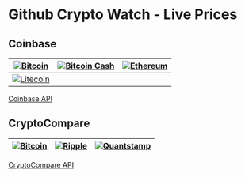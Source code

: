 # Github Crypto Watch - Live Prices


## Coinbase
    

|[![Bitcoin](https://img.shields.io/badge/dynamic/json.svg?colorB=007ec6&style=flat-square&uri=https://api.coinbase.com/v2/prices/BTC-USD/spot&query=data.amount&label=BTC&prefix=$&suffix=%20USD&logo=bitcoin)](https://www.coinbase.com/charts)|[![Bitcoin Cash](https://img.shields.io/badge/dynamic/json.svg?colorB=007ec6&style=flat-square&uri=https://api.coinbase.com/v2/prices/BCH-USD/spot&query=data.amount&label=BCH&prefix=$&suffix=%20USD&logo=data:image/png;base64,iVBORw0KGgoAAAANSUhEUgAAAIAAAACACAYAAADDPmHLAAAI8ElEQVR4nO1dPVIbSxD2Od4F0AUMFzAXQBwAfAG4gPEFINpIcgKRDFUoQgVVcoQLVSnCVRiIlIAyJZKSndm/foGAB2K107Pb8yNef1WdGNdqdvrbmZ7%2Bm0%2BfGAwGg8FgMBgMBoPBYDAYDAaDwWAwGAwGg8FgMBgMBoPBYDAYDAaDwWAsLcLgH/BFROsLgBgDGcQY0mEP4v4BRN1dkO06iMPVxb9/uAqyXYeouwtx/wDSYY98PKL1xfk8vxZvCBB1d0jmOB1cQHS5B6K1TkjMdYgu9yAdXJCMMeruOJ9vrwiQ3P2sNKHZ6Aai7i6EjZr58TZqEF3uQTa6qTTm5O6n83l3T4DGSqWJTO6PSb90XZHtOiT3x6XHn41uIGys/E8JUEH5yf1x4V5uW8ThamkiuCaBGwKUVH42ugHZrjtX%2BCKR7Xrp93JFAvsEKKN8MYbocs%2B5grES9w%2B0Tw%2BuSGCXACWUn41unO7zZUW01iGbPHhPAqsE0LX2k7ufdix7U9KoQTo413/nj0gA3XN%2B1N11r0AiifsHmu9uz09ghQC6Hr6PpPxnibq7eAZY9BiaJ0BjRWsv/IjKL0MCW/aAcQLo7IEfWfllSGDDHjBKAHm6gVf%2B5TfnyrElyXUTPS/ydGN5CYA98vniF7dKAuSJKBvdLCcBostvXrygt9KooT8Qk6ujGQI0VnBWvxh74eSR7TrE/X2IOl%2Bt/q5oraMIAGJszCA0QgDs8uZ630%2BHvTfjSe5PrI8Bu1Ka2ibpCdBYQb1QOryyNsnPX3jcPygkQDZ5cEJE1FZgaBUgJ0Dc30cRwMbSH//5UajgPA%2BdOFqzTgDZrqPmLO7v%2B08AjNMnuW5amViVgmV7893fo19ufBGYbdPECkVKAKy/31aAB6Pgd%2BR0YAeEwSypBAPqOAEpATB7me0zv0rBvtgBYYBcBYiPzWQEEIefUQy2ncqlUnDeNhFfNyEd9mYy%2BjuTYQ%2BSwTnEl3vG7ATsKiAOP/tHAMxxxoXHb5EdIJo1iDrbkNyVy%2BWLDdkx6fBK%2BduUx2cyAmCWf3m2ZZ0AeXZAOvpbSul5z6EeL8aOojxC0xAAc/YXY%2BvKF80aWcHJIsz7FigE40Wl8gmQEAAzyTaWf3G0BlF3B5K7Y7KvHAPRpD3VYIxBqtMACQEwMX9TYc2o8xWSu2PtBExKxL%2B/k76TPNtS/mY6OPeHAJj934Tyw0A/324emZxCMriAuH8Asr35RuI/PyCTU%2BUzksEF7Xs1aupxEx0HSQiggkm/f56Rh0E2fQSJcEfL1rqSBCZ8B7Y%2BqsoEwGT9mPBh6xAwV2lign6%2BapXJ5JT8nTBZQxTbamUCYAxA02lNz86edHQLyf3Jf7X9qnEhA1KqVSYd9sjfCWMHUBiClQmAYarpyJ84Wsv1zqlIoGO8FT7nzw96AiBWVoqgWmUCYDxXJpVfJFHna/EEIo236FdxJq8p17AKFLaVcQK4DK6IZrE1jbEDRLNW6FMwGT5WOYSWggA2M39yxze6LRxfkR0gjtYKlZ%2BJCUSd7VnvIWJnkK25rUwAlQPGNQHms4LmkWcHiKM1iDVy95%2BRDM7RhiUFAShW18oEUME1AbB2gGytQ9zfJ3EhU20LNuwr4wRwXfSBsQNMQLY3mQAAdD7rShOpsANMgCJU/DEI4HgLCAO1HWAKVVeBpSCA70ZgGKjtgNfIpo8v3sTnoFAYzLYS2d6E%2BPd3yKaPqGdVdRApjUCCgNCHPwaGwcyqVyH6tYt26Mx8A%2Bptpeo2sBTHQJ8dQa9F9dXqevOwUcgqY1ZhKQhQdRKoJLk/KRxjmaMbZhUoPWZEmp0XBMCUgvnQIVvlzy9TEIKJOJYdr60wu51wsINs4HlR2QFltiqVAVwlTwAzr16EgzE17rZqAZUKI7QD4t/fle9dJU8AkxhKEWa3khLmSxcQpR2AbBCh2k5enlfBJYxJcqWYE3tJoY7bomMUpzq3i6M1dCVRNn0sP1aEAehVUihmufLBDpCK7WrRuV221mep5xpxgypRQUw6GFWM5UMVhmBEleErmrU3dYPaDZ/ltHKvIUydhVeFIZg8dhelYXmSKO79qVJgko5uq%2BcDIFvsUPVYICsOtcnaSuM0UDKWySlZddByFocGuPJwl3EB2a6XLgVf%2BD6jW/KcwKUtD0c3N7DsFcR463SR3J8YyQTGttalbLJB2iIGw17XLWJ0kec8oi4GfZk/xDZKvYo6aRJF2eJEJdjY/dtJ7kHU%2Bfrylc%2BfHMiLQQN8ix2vm0SFAc6DZTNNTLUFpMPeewXPBYbmTw46dYX4capXT%2B/bxIUBvvWp6XrBRQR4vkv4dbrWOwXPN5LK8ftTpn9jHD8AZlrrGmgVW0O1OLEVH4j7B%2B8U/u7/5Cj4TUPJHA8ipR2A8j2IsZH%2BikaaRWPbxZouG8dKnoLnj3em7ADsXJmKqBpqF49bBQD8SBbJVbAFOwB9o4qhr98cAQL8iSCbPHgRKcTYAXn2Q2nB3qkAZj2oRq%2BMwVi2AH4Uj%2BTaAQYKPnXnZmmvjAkDjRsxwH20ULY3ab/wAtG5QdX0ZdnGr43TuSHL9Q0iNkRnPmyk0lm4OBJ/ORKAHxFDU4L1kQA8Xxxpvq2%2BnatjD1e1ro71JYmUUrQuzrZ4mZa1y6NlZxs/AeDeJnCmfACQnW1rY7N7fbxm1410eOXFEbGsiMPPWtsfgP3VzyoBwkD/awAxthY3oBR5tqW17QG4OQ5bJ0ApEsDTl7EMq0FjRXulA7Bn9HlBgDDA3yv8ZpImD16kly%2BSqLuj/dW7VL5TAugeD18jHV55tS3I0w20Z88n5bslwBMJMGlQhURwuCJE3Z1qaeTDK6fKd0%2BAJ6nc83/yAMl100pkUbS%2BzPb4Ekv9ayQG%2BgsvLQHC4MlPUHFSAWZLanLdnK0MFEZjYwXk2RYk102aW0nEGKKum9tJvSZAGMyCR2XtgkXIRjeQDs5n18N3d0CebrzIi4Jf/VvU3Zk1jByc049l8mDNw4cmAIPBYDAYDAaDwWAwGAwGg8FgMBgMBoPBYDAYDAaDwWAwGAwGg8FgMBiMpcW/B0tmjaGB8WUAAAAASUVORK5CYII=)](https://www.coinbase.com/charts)|[![Ethereum](https://img.shields.io/badge/dynamic/json.svg?colorB=007ec6&style=flat-square&uri=https://api.coinbase.com/v2/prices/ETH-USD/spot&query=data.amount&label=ETH&prefix=$&suffix=%20USD&logo=data:image/svg%2bxml;base64,PHN2ZyB4bWxucz0iaHR0cDovL3d3dy53My5vcmcvMjAwMC9zdmciIHZpZXdCb3g9IjUwMCA1MDAgMjAwMCAyMDAwIj48cGF0aCBmaWxsPSIjRkZGIiBkPSJNMTUwMCA1MDBMODg2LjEgMTUxOC42bDYxMy45LTI3OS4xeiIvPjxwYXRoIGZpbGw9IiNGRkYiIGQ9Ik0xNTAwIDEyMzkuNWwtNjEzLjkgMjc5LjEgNjEzLjkgMzYyLjh6TTIxMTMuOSAxNTE4LjZMMTUwMCA1MDB2NzM5LjV6Ii8%2bPHBhdGggZmlsbD0iI0ZGRiIgZD0iTTE1MDAgMTg4MS40bDYxMy45LTM2Mi44LTYxMy45LTI3OS4xeiIvPjxwYXRoIGZpbGw9IiNGRkYiIGQ9Ik04ODYuMSAxNjM0LjlMMTUwMCAyNTAwdi01MDIuM3oiLz48cGF0aCBmaWxsPSIjRkZGIiBkPSJNMTQ5OS45IDE5OTcuN1YyNTAwbDYxNC4yLTg2NS4xeiIvPjwvc3ZnPg==)](https://www.coinbase.com/charts)|
|--|--|--|
|[![Litecoin](https://img.shields.io/badge/dynamic/json.svg?colorB=007ec6&style=flat-square&uri=https://api.coinbase.com/v2/prices/LTC-USD/spot&query=data.amount&label=LTC&prefix=$&suffix=%20USD&logo=data:image/png;base64,iVBORw0KGgoAAAANSUhEUgAAAIAAAACACAYAAADDPmHLAAAK8UlEQVR4nO2dS2gcVxaGy3bAxBiSGMwYksEYJ5DZzBBwwBAHzDAbb0J23mYdkuBklY2JMbPIJhDCLIbsshg7iCxiAh0b6f9PV7e79WpZkqU4ehLFD6kVW25bsltxW%2Bo7C5eCFL26um/VudXqHz4QtJq%2B5/ynbtWte2%2BV5zWhfN8/AuAUyU9Ifk0SAHpIDgOYJDkD4CFJQ9IEf88Enw0F/4vgux8DOOX7/hHtuFpapXw%2B/zzJf4jIaRH5DMBFkgMkyyvGRkCZ5ACAiyLymYic7ujo%2BHsqldqrnY8dJd/3XyP5EckfIzZ824IAkALwoYi8qp2XppaIvE7yLMlhRcO3BMAoyfMi8rp2vppCAI66bvoWDJM8C%2BCodh4TJxE5RvKKAyba4oqIHNPOq/MSkRNNZvxGhXBCO8/OieRbJLMOGBQXWZJvaeddXSJyKBi%2BaRuiAoALInJI24fYZYzZDeADAA%2B0TdAmyMH7xphd2r7EIt/33wDQp5141wCQ833/b9r%2BRKa2trY9AP4NYEk72a4S5OZ8W1vbHm2/rCq4N5/TTnBSCHqD5ph7EJHTJBc0Eyoiof83zHciYkFETmv7V7fa29tf0LrCj8I8EVEpCgAX29vbX9D2M5QKhcI%2BAEyy4Y7RUSgU9mn7WpOCI787pqPDAFAzJubf73S%2BJ8hkMgcBXI8j8VqmaxYDgMFMJnNQ2%2BcNJSKvkByPIvCVLt5F4zcrzqhOSwDGfN//q7bfa5TP5w8Ey6nUDXCJCAt2Ip/PH9D23fM8zxOR/cEaOvWEu0oUhQCgW0T2q5qfSqX2khRbQSWpq6%2B3CCyfGqC2HjG4tfuDdmJb8JLKRBKACw4E3%2BIZ/4nVfJLv2Gq8iDRll78dtmMWkXdjMR/AYZIl7QS2WEepo6PjL5Gab4zZ1brid5qOSK8HAJxzIMgWWwDgXCTmi8hJAMvaAbbYtgCWAfzTqvnGmN0kC9rBhaGvr8/09/dboVAoqMcTkl5jzG5rBQDgjANB1UwmkzE2de/ePfWYwgLgjC3zX6byip6wDA8PWy2A8fFx9ZjqYF5EXmm4AEh%2B32Alxh789PS01QLo7u5WMdFC7r5tyHwRedeBSg7N4uKiNfMrlYp6PI0gIicbOfrT2gGEpbOz05r5xhhTLBbVY2qQdL1H/0kHGh%2Ba0dFRqwXw888/q8fUKHX1Akzg0U/S/Pbbb1YLIJfLqcdkgXC9QFKPfpJmaWnJmvnlclk9HluE6gXYwNGvObPX29trzXxjjLl9%2B7a6cRZze7nWo/917UDrZXJy0moBXL9%2BXT0mm9T07KIkT/iUSiVr5lerVZNOp9VjsklNE0VJXd0rImZ5edlaATx8%2BFA9pggY3677T%2BzF38DAgDXzjTFmampKPaYoEJHjmxYAyf9qN7Bebt68abUArl27ph5TFAD4crOj/zkAs9oNrJeFhQVr5i8vLzfthlMARRF5rqm6f9vTv3Nzc%2BoxRcmG9wSSfPVve/p3YmJCPaYo2XA0QLJLu2H1Ynv6t6enRz2miEmvMb%2B9vf0FklUHGlYXrenf0Cxms9mXVp//EznvT9qf/p2dnVWPKQ7WbCQB8KV2g%2BqlNf1bH2uGg0zw%2Bb81/Vs3Xat7gMQ%2BsvXp06fWzH/8%2BPGWv5XL5czAwIB6zDYA8GDl/P%2BidmPqpVAoWDPfGGPu3Lmz7jd83zc3btwwc3Nzplqtml9%2B%2BUU9bluIyIueiBzXbki92J7%2BHRoaWkmMGRwcNMVicd0CkwRuEtmqAI57AN7Tbki93L9/32oBDA4Omlu3bpknT55s%2BPnTp0/VY7YJgPc8AJ9rN6QebE//1qK7d%2B%2Bqx225AM55JL/Tbkg92J7%2BrUWjo6PqcW9iZL3f/dYjeVk7gHqwPf1bizo7O9XjtszlxN4DsDn9W4sWFxfVY46ALo/kiAMNCUU2m43VfGM2HiI2ASMegKIDDQnFTz/9FHsBNMsNoNUAmErkXUDb07%2BbaX5%2B3oyNjZlMJqMec0QFUPQA/F7HF1Ubvtk43YYqlYq5efNm4tYE1OMJgN8TUwBXr141ExMTkVz8VatVc%2B/ePTM0NJTYtYCNFICz1wC%2B75uRkRHrd/xWa3p62ly9elU9VqWiKXoAprQb8mf6%2BvrM7OxsZKavVldXl3q8iow4OQx89OhRLOY36dg%2BDAPO3QiKc4w/PT2tHq8yXc7dCo5zjD88PKwerzKXnZsMmpmZia0AmnV8H4LvnJsOjnKMv1oLCwvqsWoD4HOnFoR0dXXFYr4xxvz666/q8WoD4D2nloSNjY1taFa5XLY%2BMmjGe/thEZHjTi0KvXv37h8GVSoVc%2BvWrT/W4M3Pz1szv5l3/4YsgBedWhZeqVRMsVg0g4ODawzKZDKmWq1aK4D79%2B%2Brx6oNgKJTG0PS6bTxfX/Dz4aGhqyZb4wxk5OT6gY4QHr1xhCnt4bduXPHagH09vaqx6TNmq1hrm8OLZfL1szfIbt/t2XN5tBsNvuSq6%2BDyeVy1sw3Zufs/t2G6rpX0ZMccKBh6xgZGbFaACMjI%2BoxOUCX92e5dkdwhbimheOSC0PQDR8R4%2BpDoiqVirZnVlUqldRzuuFDooLHxDm1Oqinp0fbL%2BvSHoICmN3wMXHBdYBTD4qcmJjQ9su6tHcXb/qgSBdPA3Nzc9p%2BWdXS0pJ6Trd8VGzQC4xrNzJoaOy7f6OW9u5iAJNbmu957jwwsr%2B/X9sv6xobG9MugHPbFoArL4yYmprS9su6lFcgV33fP7JtAQSnAfVXxtic/nVBT548sXEEN/L9dE3mB72A6sWg7elfFzQzM6N59Id/dVwjvUCj2J7%2BdUE3btzQLIDaj34XeoHbt29r%2B2Vd2Ww2OUe/di8wPT1tSqVS06D8%2BtnwR/%2BqXuBfig1vYYGGXh4d9AINvT6%2BhSrfN2R%2B0Au8QnK%2BkYZoP1AiiVjI2QKAlxsuAM/zPABntBPSInQBnbFivud5njFmN8le7aBa1EzBGLPbWgF4nuel0%2Bk3G22Y9kqYJGAjR%2Bl0%2Bk2r5q/IlYmiFptT04RPvTLG7ALQrR1ki03N7zHG7IqsADzP8wAcJlnSDrbFOkoADkdq/opc30iyQ3knFvNXRPILB4Ju8YwvYjXf855dD5C8ZDOQnXDDyHaMAH6I/Ly/mVKp1F6S0E7qDkZSqdReFfNXJCL7WyOD%2BAHQIyL7Vc1fUT6fP0BywnaQIpLo0wKASG5%2BAZjM5/MHtH1fIwCHAYxpJ30HMB7bcC%2BsMpnMQQCDDiSpKQFwPZPJHNT2eUsFr6LvjDoZLswrAIjtFAWge92efldVKBT2keyIIzEuFEIM5rNQKOzT9jW0SP4v7mSJSCRFoVho32j72JBE5DTJBc0jaMW8MCY60LMsiMhpbf%2BsyPf9IwByyglNDAByNW/jSora2tr2kDwPYEk7wQ5TAfBpW1vbHm2/IpPv%2B28A6HMg2U4BoM/3/Te0/YlFwRrD9115RK2y8Q8AfGB9DV8SJCKHAFzQNkHR/IsickjbB3Wl0%2Bm3SWa1DYmRbDqdfls7785JRE6QvOKAQVFxRUROaOfZeYnIsSYrhEsickw7r4kTgKMkz5IcdsDEsPQD%2BBTAUe08NoWCZxedBzDqgLmbMUzybMv0iCUirwL4EECKZFnR8DLJH0l%2B5Pv%2Ba9p52ZHK5/PPAzhF8isA1yIuiHLwG18BOJXP55/Xjr%2BlDRTMPZwi%2BTHJr0kCQA/JIQCTJGcAPFwxNvh7JvhsOPhfBN/9BMCpprs3H%2Bj/62s9JR8gJfEAAAAASUVORK5CYII=)](https://www.coinbase.com/charts)|||


[Coinbase API](https://developers.coinbase.com/api/v2#get-sell-price)

## CryptoCompare
    

|[![Bitcoin](https://img.shields.io/badge/dynamic/json.svg?colorB=007ec6&style=flat-square&uri=https%3A%2F%2Fmin-api.cryptocompare.com%2Fdata%2Fprice%3Ffsym%3DBTC%26tsyms%3DUSD&query=USD&label=BTC&prefix=$&suffix=%20USD&logo=bitcoin)](https://www.cryptocompare.com/coins/btc/overview/USD)|[![Ripple](https://img.shields.io/badge/dynamic/json.svg?colorB=007ec6&style=flat-square&uri=https%3A%2F%2Fmin-api.cryptocompare.com%2Fdata%2Fprice%3Ffsym%3DXRP%26tsyms%3DUSD&query=USD&label=XRP&prefix=$&suffix=%20USD&logo=data:image/png;base64,iVBORw0KGgoAAAANSUhEUgAAAIAAAACACAYAAADDPmHLAAALbElEQVR4nO2d7V4Txx7HN8ludvPIeAe5hNxBcwflDgwCgoqQVhS0ChM4UsVqqC2EBHCXxyCoG4qQEKub%2BlCrrd1UrVq1JtoX52VyB//zQk4/1mNPgWR3djb7/Xz2feY338zuzs78h2EsNIc7LAe5I5d2O7sv97Pdywrbvaxwh5aAO3QRuE8vAvfJIrCRhTIbSSls14LCds73OzrnP2YiqQDp326xQ7jDcpDrkWPOnitFZ89lcB65DM7Dl4A7vAxc9zK8LwD3SQrYSArYrgVgu%2BaB7ZwHtnMO2I5Zle2Y7Wf2zwdJt8liC7C9cojrTSvOXhmcvTI4e65AVQIcnAW2YxYcHTPgOCApTLsYIt1Giw/AHVsL8kfTCn9sBZxH06CNANPg2D8Njn2SzLSLAdJtttjEeXy1n//sG%2BCPrYAuAuyXwL5PLNvbxC7Sba9vsIycn62q/PFvQG8BHPtEcLSL4GibkpmwiEhHUXdweC3oPLFa5o%2BvAlEB2i%2BAbe%2BkakmgIxxeCzr7Vsv8iatgBAHsbVNga5sqMq1J601Bazi8FuT7rpb5vqtgJAHsbVNga50sWyOBlmAF8f1rZaFvDYwogH3vJNhak9btQCv4/jVV6F8HIwtgb50AW2tSJp2V6RBwBgv960CDAPbWCWBaEhHSmZkGDueCAs4ATQLYmpNlJhwPkM7OFPA4q9ImgL0lCbbmcYV0dtQj4ExYiGaBRgHszQlgwtarYVXwOKtSLUBzQiKdIbUIg5mQEM0CzQLYmhNgPQvsECG6IZlCgKbxEdJZUgkf3SibRIAi6Sypwzm40SgMbIAZBLDtGQcmPGo9DG4HVzQ3Yi4BxqyJoe0gDOTyphKgaUwinSlVuAZyYCoBwmMq6UypQcCZgNkEsDXFgXSu1CAMXgtZAtQxphXAWiewNcwrQDxEOlsqMK8A1lzAluBO5oKmFMBi61gC1DmugVzFTAIwTfEK6UypwhXdSJtLgLE86Uypgh%2B4FjGVAOE4Jp0pVXA4FzSXAGONpDOlDmEgWzKDAMye8Yo1CbQD%2BIFsxBQCNMUl0lnSCVaQKQRoTpAb/gXxacB34fFu79TjmG/yseKffAT%2BiUfgn3gI/uRD8CV%2BAV%2BiAL7xAnjHVcU79iDmGVN3C3E1QOxHv4MQzUg0C8A0J0r6pyYWkV981tUg/qr6LzwB/4VfwT/1K/gnH8P/E8A3roIv/jP4xn4G39gD8I7%2BpHpGf%2BoiKYOAMwGqBdgTD%2BsXlvg04Jd%2BExukZ9AgPoUG8QlUI4Bv9AF4R38C79c/guf8fVGIkRFBiGYkGgWw6fbvF4vIP/NcbJj%2BDRqmn4EWAni/%2BhG8X90Hz/n7IhNTdX2iFXAmQKMAutz7vbMvQg3Tz8sNM89BDwG85%2B%2BD98t7ZW/sbkjzxr2DgDMSTQLYWpJpzUNBcy9iDbMvoGHmOegqwPl74P3yB3B/ea9f80Zu4sTrjbQIYGtNavvej8QiQnMvVDT3AkgK4Bn5Adwjd0XNGvoefN96hQYBmJaJkGYhILGI0PzvKpp7CUYQwDNyF9yxO7pIwPetpY0uANOaDGsWAJI3O3/%2BdzCSAJ7Y9%2BCO3VG1fjgU%2BtawoQVondR2DyCaf/W28w0ogCf2PbjPajsSGFkApn0qrGXbGZT6XUQLr8DIAnjO3dFUAqMKoH3nLxQbUeoV0CCA5%2BwdcJ29rck%2BOKMJYG%2B7UGBaRW0XeiK5iNBCsUyTAJ6zt0E4cytU6yyEvvW8UQSwt4v67PlHqaKEUkWgTQDPFzfLQuxuoGZBYAUZYR7Avm9a0q1UPEoVA7sWS0CnALfAfeaWysSUmrwZEK4TWLB3TGMmovOiDpQqSlQL8MUtcA/frPqhUPc6gZ1zBUfnfNpxcD5M7NwglPp3YNdiCagX4MxNEIZvhneaA4dzQR5nyzUToHupwB1althPL%2BI/r0gqxEZSISZioHOB0OLriFkEcA/fBPdwXtzu7cA5uNHI42y52vUAXM%2BlCnfkcoSJyPSsy0MXS6q5BPgO3KfzqvvUzY//qe3C4LWQMJBTarEqmDtyRaKq4xlmc/i/%2BBpMKAC4T%2BfBdUopuoaux4QhZbcwdOOjP6%2BT1/pd/8qprsEc1GJrGNcj01meDS2/jphZAPcpBdyf3wDX5zfANXT97XXyW3D969rbqwYCcL2yRLofdwy6%2BEayBNi5AFyvXKFu2H8XtPRatQSoYgTolTHpPqyKXUtvwBJg5wIwvXKAdB9WhSXAzgVwHl0pkO6/qkByGVkCVDECHF3Jk%2B7DqkDLf4QsAaoYAY6tYNJ9WBWWANUJwB1bofPd/10sAer4FsAwlgDV3QLS9Nfk3bX0umIJUMevgWjpTd4SoI4ngtDSHyOWAFVMBR9Nl6keBdDSm7D5BbheEYZu5IWh63nX0PVCrT8GOXtkes/vRXIZmVKAU0rFfVqRuGHlgytvnIPfNgqDuXzNPgf3yrrtW6w5aPF12kwCuIa/ywufK4GttH1zQUipRgtCVO6wbJylXlsFLb0Jm0aA0zelbQeAFSQMbORrVyTqkuzoXv6Yms/ESC6iXYvFigkEkKrJgY9mC7WvEbSksoeWFPbQosJ%2BsqiwkcUYG0n1s5FUP3tw4SNiK4HfB6WKmHIBqv4yJ%2BBMgI9mKyRKxDgOzsqOA3O7mXZSS8M3RwFaBeCG79Tk3itEM9gANYIUx4Hp3bVoz7ZAqSKmUQD3mVu4ZiFgBRlAgM2tYVLRsU9nEVCqWKBJAPcXt0u12hL2X3icSRtBgD83h%2B4TVf32CM4XgzQJoMnOYLJ7A/9me7hYtreJXbVu6wdBqWKYBgG0qg1g8Cph%2Bkw4oYVXkpEFcJ%2B7LWnVdgFnQgYWAGx7J2VdSsKjuZeSEQVwn7tT0LJIlNEFsLdNga11UtGq/X8Bzb2UjCSA%2B9z3ktYVwni8HjG6AG/rBCZ1uh3MvhwxggDu2F1Jj/ZSVSq2ZQLrkQmDZl82Nsy%2BqBASoOKK/aDJA9%2BH4PF6mRoBtK4W%2BhfEIvLP/JbWWYB8Tev//ANOvNFolImgbRSL1ndtom/mebhh%2BllJSwE8X90rec7fD%2BvaMIZhBJxVaBPA3pIE%2B54E1jsrxjfzNNwgPivUUgDP1z8S6XiG2Xz6p/TEENueRJnYaWGC%2BDTgF5%2BM%2BKeelHYkwOiDknf0wYhnVCW6mELAWYVWAd4eGUNgFPgfxCLyTT5p9E88wr6JR3lf8lHel3yY9yUf5r2JX/LehJr3xtW8N65i35jaaJQDozicC9J%2BahhDchSgHT6aHaFdAJveB0eZCSGaLZpCgKZx7Y%2BPMRvmOzs4HiCdKVWY8PTwMOlMqcIV3UibTAD6t63riRDdKJpKgKaxPOlMqaIWO4OMJICtKQ6kM6UG7mQuaAlQxwiD10KWAHWMaQUIx0Oks6UCS4A6x7wCWN8EtoRpBbDYIlhBlgB1jmsgVzGTANZE0DYRBnJ5UwlgTQVvDyG6gU0mQJh0plRhfQ62YISBbMkMAjB7xuk%2Bw4AU5lkSltBtA42pEHAmQLsATHOiYk0AVYEQzeSpFsAQy8IphuaNIfbmhDX9Wwv4aDZNpwDj1rt/TcAK4nGmQpMAtuZkyfr31xABZ8I0CaDf9vA6Quhbl6gQQK8CEXUHVhDft1YwtAAtExLpmMwNVhB/4mrBiALY9k5aM366gBXkPLFaMJIAtrbJtPXQpydYRvyJ1bwhBNg7KZGOo27hjq%2BOkBTAvnfKmucnDXt8NcR/9k1J12LR7RcKTKtI31E0pgXLyHlsBTuPpisal4uv2PeLmHRzLf4OLCNnr4y5niuVWgpgPzBTse%2BfxkzEetCjBq5XDjt7rqR3fmTMXMXRMSs5OmYbSbfFohoiMmK7l0PO7mXMdi%2Bn2e6lPHdoqfSeAAU2spB3dC5I9oNzEbZjNqTHT/sPUp4mqn1b27gAAAAASUVORK5CYII=)](https://www.cryptocompare.com/coins/xrp/overview/USD)|[![Quantstamp](https://img.shields.io/badge/dynamic/json.svg?colorB=007ec6&style=flat-square&uri=https%3A%2F%2Fmin-api.cryptocompare.com%2Fdata%2Fprice%3Ffsym%3DQSP%26tsyms%3DUSD&query=USD&label=QSP&prefix=$&suffix=%20USD&logo=data:image/png;base64,iVBORw0KGgoAAAANSUhEUgAAAIAAAACACAYAAADDPmHLAAAPoUlEQVR4nO2c%2BVcUZ77G65%2B4NxrNJJkoyKImOSMK8YcoXpeZERUBV1BU9h1sFlk6rezLKOCJETFxmWg0AROdxBEljvdosxi9og3dKHu34gJ64EDz43N/aIvTQDfUW1VvVXdSzznPL3J43%2Bf7Pp%2BuqqYRZnFKAfg4qOxr3O3oxfKsw7y%2BX7FwL886jLsdvQgq%2B5r3Gszi5HyQOqjsJIbNYwAAg%2Bk5lmf%2Bg3gNxcK8PPMfMJieAwCGzWMIKjvJax1iAKzLZ6VAIF/5rPhCQASArfIVCOQvXwgEzKKkPHBxYGm13fKtIfjsQBmn9RST%2B7MDZXbLt4YgsLSa85qcAOBSvgKB/OXzgYBZlJiH6RxYwr38CRBklE27rmLu/iyDe/kTICipnnFtZlFiLuw5sOQEcfkTISi1u7Zibv4so5S4/IkQnJh2fWZhYi5sWUj5rPSm5/DJKLW5vuKZ7ZNRCj3P8idDYG8PZmFCLiY7sFh4%2BRMgSC%2Bdsofi6e2TLrx8VsPmMQQWn7C5D7Mw4RCsHVhcJVr5rCwQlGDyXopt2ye9RLTyWVkgqJqyF7Mw/hBYBxaJXz4rvek5fNJKYL2f4qn2SRO/fFbD5jEEFlVN2G8cAJrls5ISAp%2B0EoRWnEFhzTV8%2Bcst1LcY0PykB81PemzOOWweG/96fYsBX/5yC4U11xBacUbSzLTKt57TGgLGM/4gAiQon5Xe1A/vtGJ4xh8U1QFFVSisuYb6FgOeDr4RPffTwTeobzGgsOYa1nxRIXp%2B77Ri6E39oue2pWHzGAKKquAZfxCMlOWz0hv74Z1aDM%2B4g4IcV3UBPzY%2BoFL4THo6%2BAZnbjZaDlLgHN6pxdAbpSmfFQsBc/dJj6Qbs%2BILwRp1Bc7cbJSldHtiYVijrnCK8lndfdIDxltVxPsHDUKlN/bDW1UEz1jNjI6r%2Bg7Nj7tlyUmi%2BhY9QstPc5rJW1UkW/kG03N4q4rAsEEcFYL4qgsO9WrnqubH3dOC4Ajle8ZqwHjEauARq8EymSFYpioCm8UjVoPd5aed4hU/k5ofd2N3%2BekJsy2TuXzrs2Y8Yr4A62X7C%2BWFYH8hlu0vxI0Helky0NSlhv8bn0/W8vcXwrrzCQDIDYFp4I3k70ik1LB5DKYBeW5ntsq3CYDcECgSX/bKtwAQrYYtL0spgEGmS5Ui8WQw9mNZSoHNjj2i1WDco9Ww56UKBE4tg7EfS1MK7PbrHq0G4x6lxnRemqxA4IwyGPuxNLlg2m7do9Rg3KNyMJOXJucrEDiRLOXnz9ire1QONwAUCJxHJOVbAIjMAVcrEDi2xssn6JRxi8wGib2S8xQIHFAGYz%2B8kvOIunSLzAbjFpENUnslKRA4kgzGfngl5RH36BbBEwAFAseRkPLfApAFvvZKylUgkFGW8nN59%2BcWkQXGLTwLQuyVqEAghwzGfngl5grqzi08C8yC8CwItVdirmyfcJFo2DyG5vZuNLd34/QNLY5e%2BRVHr/yK0ze04//uDB9G6d%2BWL0Z3zIKwTIhhr4RDDgdBc3sXjl6uR0hpNfE8IaXVOHq5Hs3tXXKPMUF6Yz%2B8Eg6J0tmCsEzxAGAheCrTx53WB1Rw4Wf4ppeKNpdveikKLvwsO%2BBPB96IWj4VAIZH5bmENrd38Xql87kyyHVVGB4dowDAvgMQy5fu3JP8UPR9zxBSUi3aDFwdUlINfd8zyee9dOeeqHMwrvsOQAwHl1RLehDD5jHkf/ezKNmFOP%2B7nyV/cAwuqRYtv2gANBmkuyzq%2B55ho6ZS9vJZb9RUSno1aDJ0iQjA3gwIdXDxCcmGr71zD0viNIIzi%2B0lcRrUSngLjDl6VpTcogDQZOiUZOjaO/dkL3omSwWB6dVrcQBw2ZMBIZbq1Z9%2B8gdBOaV05U83JDmT6MqzgrMyLnvSIcQ37rdSH7T29j1BGeVw7W36V4ImQ6fgnIIAWJFaRH1IZyxfSghWpBYJBCA0HXx9qu421eH0fc/wlxgN73xy%2By8xGurvDk7V3RaUkXEJTQNfm169pjbYsHkMG9TlvLM5ijeoy6n%2BnGBo1CwoHzN/dxr42C%2BnnNpQAJB37gqvXI7ovHNXqJ5VVMUZ3tl4A0Dz8q/veyZ7aWKb5q2g9vZvQgBIBR/TvPzvLDzOK5Mje2fhcWrnZXr1mncuZv6uVJD685QCasM06TuJ8ziLm/T0fmDml32EVyZeAOR9e5naIDsLjsteFC3vLKB3Fcj79jI/AOaFpILU1%2B/pqAyh731GnMXZrO%2Bl8yxw/Z6OVx5mXogKpKZ1/8/99jJxFmdzLqWrp%2BnVa155iAH4NDKHygAA8HlyvuwF0fbnyfnUzu/TyBweAASrQOId%2BV9RCd%2Bk7yTK4cym9TC4I/8r4izMvOD9IHHuP3%2BiEr6ito4ohxSOOnIKn0Zki75uRW0dlTPM/edPxFmYj4L3g8TllMJvzz9GlIO2U6suAADaep7ik4hsUdfenn%2BMyhmW19YRZ2E%2B2rkfJL7%2BG513AKQ5aJotn1Vbz1N8Ep4t2vqfhGdTOcPrv%2BmIszAf7UwBiZv0HaIHHx4dI8pA06lV39nMaIEgS7R9aPz6fJO%2BgzgH89GOFJC4qU18AJraOogy0HLqcdvls2rreYpPwrJE2ctRzpEYgKFRs0MEl7p8VmJBQAMA48tBcgD%2BvCMZJKahb67eIsogtlXHzxPlbe0x4eOwTEF71vxvM5WzJM3B/Hl7MkhMQ%2BU114gyiGnVV2Tls2rtMeHjfZm89y2vuSbyKVpEmuMPDQDf8lkJgcBxANiWBBLT0DdXbxFlEMNCy2fV2mPCx3sPEO9fc4vSLYAwBzEANN6%2BNLZ1OGX5rPhA0EjhIdD06jU5AB9uSwKJaQRvbOsgyiDEYpfPqrXHhMV7DzjdOTIfbk0EiWkEHxo1E2Xga9Wxc6Jnt5YFggxOWWi8nW5s6yA%2BE2IA6u4%2BEj04AKcvnxUXCBbvzaCyd93dRzwA2JIIEh/5/t9Uwm/THCXKQWLVl9KUz6q124TFezLs5tmmOUpl3yPf/5v4bJgPtySAxIdO11IKf5UoB1dHlEr7hytYWSBIt5np61/%2BQ2XPQ6dric%2BH%2BWBLAki8VVNJJXxj6xOiHFy9aE862npMVDLPpNZuExbtSZ%2BSqbWbTp6tmkri82E%2BCEoAiReFplMJDwDLYzREWUgyywpBaPp4luUxGmp7We/D1cwHQfEgtenlIJUBDp6qJc7C1YtC02SGIA0fBMXj4Ck6t1DTy0Fe58ILgLq7D6kM0dptogaAo0BgpPTiqbv7kB8A7wfGg9QaShQDwJYvKonzkHjhbvkgoFU%2BAGhO1fI6D%2Bb9wDiQep2K3h%2BGaNA9Js5D6oW7U2WDgJbWqYp4nQXzfkAc%2BJjWcwAAbFFX8MpE4oW7UtFG6WlcapleDvI%2BB94A/HCzkdpArd1G6gD8niD44WajEABiwcdhxVVUh9J8U8MrF6kX7lI5PQRhxVW852f%2BtDkWfE3zNjA0YsbalELe2UjsGeK8EJheDgqaXRAAJ/91k%2Bpwrd1GeIaoFAim0cl/3RQIgH8M%2BNqH4n8UZXXx1wbe%2BUjtGbzf6SDwicwRNLMgAP7kH4MG3WPqQyoQ2FaD7rHgeQUDEFZI92GQVUrlWQWCSQorrBIOwHuboiHUNB8GrXWxvkFwVq722JmC1m6jJHPxkenloChzigLAPop/AWuyLtY3wGNnyh8egqDsIyIBsDEaYliKZwFWui4j1ibli5J7JnvscDwIGnSPRZuPeW9jFMRwUNZhSQ9haMQMdfVFUbLPZI8dyQ4FQVDWYdFmEw2A9zZG4VrTA8kPQ9dlFPVAHB2C739tEHUuZu6GKIhl9%2B3JGKbw685cpH3UjsDMw6LNYm8%2Bmh/pzqThUTPctyeLOhMzd0MkxLL79mQYXwzIdkCA5Yqgrr4I77BM0ebyDsuEuvqi7LMZXwy8BUC8zkQDwH17MnRd8l8iraV91I6y81cQkFlGdHDu25MRkFmGE5frHW4mXZdRVAiYuX6REGr3bY5Xvi0NjZihfdQO7aN2XLyhRdm5Kyg7dwUXb2jH/31oRJ5bGIl0XUa4b0sW3Ntcv0gwc/0iIMTu25Kg6%2BqT%2B0z%2BcNJ19cF9W5Kg7ub6RYCZsz4CfO22NQm6TqV8uaTr7IPb1iTe/c1ZLwAApXzHkFAImDnrw0Fqt62JSvkOJAsEicQ9zlkfDmbO38NBYrctSvmOKF1nH9y2JBJ1OefvhAAo5Tu2%2BEDAvPu3MHDxgqAEpXwnkK6zDwuCEjh1%2Bu7fwrgBoJTvXCKBYEYAlPKdU1whYN796z7Y84LAeKV8J5ausw8LAuPt9vvuX/fZB0Ap//ehmSBgZq/bh8l2DVDK/z1J19kH14D4KT3PXrcPzOx1e2Ft14A42co3vhhwig9j%2BGpoxCzbR8oWCOIwuW/GUcpvfRvQNSAOF67fkSUDTV24fmd8vlaZztgWBMzstXsxe61jlM9mmb12LzanFkP70CBLHjGlfWjA5tTiCbM5BARvszCz1u6Ba0AsdJ29MgaKxay1e2za30lBML4YgH9qsd25LGcuFwS942fOOHL5k0G4qr0vS04SaR8aEHqwktNMjgABo22R59Wl6%2ByD6%2BZYzFqzh8hLQlJRdalO9t/Ps5bxxQCqLtVhSUgq8Tyum%2BWDQNtiALMqWi35k7el/BjMWhMqyKui1bLBYHwxgAt1t%2BGvKhI8h%2BvmGMkhGBoxY1W0Gsys1aFYFSUdBLrOPrj6x2DW6lBRvSRYhZxj53FVex/G5%2BIDYXw%2BgKva%2B8g5dh5LglWi53f1lw6CoREzVkWpMWt1KJh3VofindWh8JUAAl1nH1z8Y8DuSdMu/jHYpCpC9rHzKDn7I65q70PbYoC2xWATEOPzgfGvX9XeR8nZH5F97Dw2qYokzUwbgqERM3yj1ON7Mu%2Bs3g3WvlE51CCwlB8N6/0UT7WLfzQ1CCzl50zYj3nnf3bD2r6R4kOg6%2ByDy6ZoTN5LsW27bBIfgqERM3wjc6bsNQUAsSFQypcfAnvlWwBYtQu27BuRLRgCXUcvXDZG2Vxf8cx22RgFXYewn9EMjZjhG5Ftdw/mv1ftgj2vFACBrqMX8zdG2V1bMTfPFwDB0IgZKyOyp11/WgD4QqCULz8EXMq3AOAbgpm8MjyLMwS6jl7M3xA545qKyTx/QyRnCIZGzFgZnsVpXU4AcIVAKV9%2BCEjKtwCwMgRcPR0Euo5ezPeL5LyWYn6e72cfgvHyCdZj/mtlMEi8IjwLQyOjU8qf5xdBtI5i/p7nFzEFgqGRUawIzyJeixiAyRAo5csPAd/yLQCsCAYfrwjLwp0HesxbH8Hr%2BxUL97z1EbjzQI8VYVm81/h/8oD4i0W2Dk8AAAAASUVORK5CYII=)](https://www.cryptocompare.com/coins/qsp/overview/USD)|
|--|--|--|

[CryptoCompare API](https://www.cryptocompare.com/api/)

